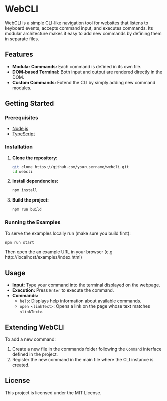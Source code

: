 # WebCLI

WebCLI is a simple CLI-like navigation tool for websites that listens to keyboard events, accepts command input, and executes commands. Its modular architecture makes it easy to add new commands by defining them in separate files.

## Features

- **Modular Commands:** Each command is defined in its own file.
- **DOM-based Terminal:** Both input and output are rendered directly in the DOM.
- **Custom Commands:** Extend the CLI by simply adding new command modules.

## Getting Started

### Prerequisites

- [Node.js](https://nodejs.org/)
- [TypeScript](https://www.typescriptlang.org/)

### Installation

1. **Clone the repository:**

   ```bash
   git clone https://github.com/yourusername/webcli.git
   cd webcli
   ```

2. **Install dependencies:**

   ```bash
   npm install
   ```

3. **Build the project:**

   ```bash
   npm run build
   ```

### Running the Examples

To serve the examples locally run (make sure you build first):

```bash
npm run start
```

Then open the an example URL in your browser (e.g http://localhost/examples/index.html)

## Usage

- **Input:** Type your command into the terminal displayed on the webpage.
- **Execution:** Press `Enter` to execute the command.
- **Commands:**
  - `help`: Displays help information about available commands.
  - `open <linkText>`: Opens a link on the page whose text matches `<linkText>`.

## Extending WebCLI

To add a new command:
1. Create a new file in the commands folder following the `Command` interface defined in the project.
2. Register the new command in the main file where the CLI instance is created.

## License

This project is licensed under the MIT License.
